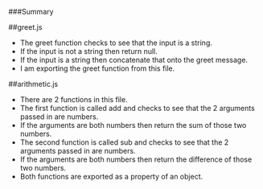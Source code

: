 ###Summary

##greet.js
- The greet function checks to see that the input is a string.
- If the input is not a string then return null.
- If the input is a string then concatenate that onto the greet message.
- I am exporting the greet function from this file.

##arithmetic.js
- There are 2 functions in this file.
- The first function is called add and checks to see that the 2 arguments passed in are numbers.
- If the arguments are both numbers then return the sum of those two numbers.
- The second function is called sub and checks to see that the 2 arguments passed in are numbers.
- If the arguments are both numbers then return the difference of those two numbers.
- Both functions are exported as a property of an object.